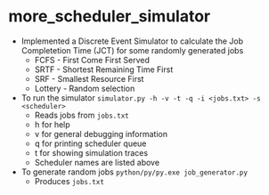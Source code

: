 # more_scheduler_simulator

- Implemented a Discrete Event Simulator to calculate the Job Completetion Time (JCT) for some randomly generated jobs
  - FCFS - First Come First Served
  - SRTF - Shortest Remaining Time First
  - SRF - Smallest Resource First
  - Lottery - Random selection
- To run the simulator `simulator.py -h -v -t -q -i <jobs.txt> -s <scheduler>`
  - Reads jobs from `jobs.txt`
  - h for help
  - v for general debugging information
  - q for printing scheduler queue
  - t for showing simulation traces
  - Scheduler names are listed above
- To generate random jobs `python/py/py.exe job_generator.py`
  - Produces `jobs.txt`
